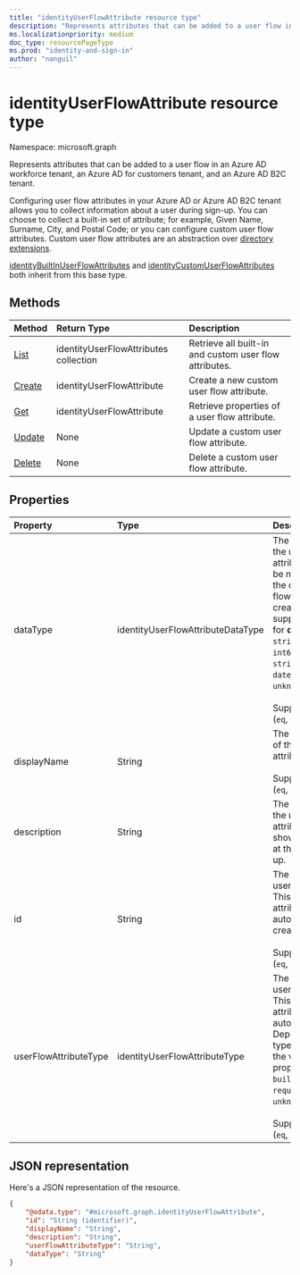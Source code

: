 ```yaml
---
title: "identityUserFlowAttribute resource type"
description: "Represents attributes that can be added to a user flow in an Azure AD workforce tenant, an Azure AD for customers tenant, and an Azure AD B2C tenant."
ms.localizationpriority: medium
doc_type: resourcePageType
ms.prod: "identity-and-sign-in"
author: "nanguil"
---
```


# identityUserFlowAttribute resource type

Namespace: microsoft.graph

Represents attributes that can be added to a user flow in an Azure AD workforce tenant, an Azure AD for customers tenant, and an Azure AD B2C tenant.

Configuring user flow attributes in your Azure AD or Azure AD B2C tenant allows you to collect information about a user during sign-up. You can choose to collect a built-in set of attribute; for example, Given Name, Surname, City, and Postal Code; or you can configure custom user flow attributes. Custom user flow attributes are an abstraction over [directory extensions](/graph/extensibility-overview#directory-azure-ad-extensions).

[identityBuiltInUserFlowAttributes](../resources/identitybuiltinuserflowattribute.md) and [identityCustomUserFlowAttributes](../resources/identitycustomuserflowattribute.md) both inherit from this base type.

## Methods

| Method       | Return Type  |Description|
|:---------------|:--------|:----------|
|[List](../api/identityuserflowattribute-list.md)|identityUserFlowAttributes collection|Retrieve all built-in and custom user flow attributes.|
|[Create](../api/identityuserflowattribute-post.md)|identityUserFlowAttribute|Create a new custom user flow attribute.|
|[Get](../api/identityuserflowattribute-get.md) |identityUserFlowAttribute|Retrieve properties of a user flow attribute.|
|[Update](../api/identityuserflowattribute-update.md)|None|Update a custom user flow attribute.|
|[Delete](../api/identityuserflowattribute-delete.md)|None|Delete a custom user flow attribute.|

## Properties

|Property|Type|Description|
|:---------------|:--------|:----------|
|dataType|identityUserFlowAttributeDataType|The data type of the user flow attribute. This can't be modified after the custom user flow attribute is created. The supported values for **dataType** are: `string` , `boolean` , `int64` , `stringCollection` , `dateTime`, `unknownFutureValue`. <br/><br/> Supports `$filter` (`eq`, `ne`).|
|displayName|String|The display name of the user flow attribute. <br/><br/> Supports `$filter` (`eq`, `ne`). |
|description|String|The description of the user flow attribute that's shown to the user at the time of sign-up.|
|id|String|The identifier of the user flow attribute. This is a read-only attribute that is automatically created. <br/><br/> Supports `$filter` (`eq`, `ne`). |
|userFlowAttributeType|identityUserFlowAttributeType|The type of the user flow attribute. This is a read-only attribute that is automatically set. Depending on the type of attribute, the values for this property are `builtIn`, `custom`, `required`, `unknownFutureValue`. <br/><br/> Supports `$filter` (`eq`, `ne`). |

## JSON representation

Here's a JSON representation of the resource.

<!-- {
  "blockType": "resource",
  "@odata.type": "microsoft.graph.identityUserFlowAttribute"
} -->

```json
{
    "@odata.type": "#microsoft.graph.identityUserFlowAttribute",
    "id": "String (identifier)",
    "displayName": "String",
    "description": "String",
    "userFlowAttributeType": "String",
    "dataType": "String"
}
```
